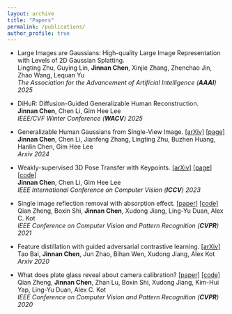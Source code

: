 ```yaml
---
layout: archive
title: "Papers"
permalink: /publications/
author_profile: true
---
```

* Large Images are Gaussians: High-quality Large Image Representation with Levels of 2D Gaussian Splatting.\
 Lingting Zhu, Guying Lin, **Jinnan Chen**, Xinjie Zhang, Zhenchao Jin, Zhao Wang, Lequan Yu\
 *The Association for the Advancement of Artificial Intelligence (**AAAI**) 2025*

* DiHuR: Diffusion-Guided Generalizable Human Reconstruction.\
  **Jinnan Chen**, Chen Li, Gim Hee Lee \
  *IEEE/CVF Winter Conference (**WACV**) 2025*

* Generalizable Human Gaussians from Single-View Image. [[arXiv]](https://arxiv.org/abs/2406.06050)
[[page]](https://jinnan-chen.github.io/projects/HGM/)\
  **Jinnan Chen**, Chen Li, Jianfeng Zhang, Lingting Zhu, Buzhen Huang, Hanlin Chen, Gim Hee Lee \
  *Arxiv 2024*
  
* Weakly-supervised 3D Pose Transfer with Keypoints. [[arXiv]](https://arxiv.org/abs/2307.13459)
[[page]](https://jinnan-chen.github.io/ws3dpt/) [[code]](https://github.com/jinnan-chen/3D-Pose-Transfer)\
  **Jinnan Chen**, Chen Li, Gim Hee Lee \
  *IEEE International Conference on Computer Vision (**ICCV**) 2023*
  
* Single image reflection removal with absorption effect. [[paper]](https://openaccess.thecvf.com/content/CVPR2021/html/Zheng_Single_Image_Reflection_Removal_With_Absorption_Effect_CVPR_2021_paper.html)
[[code]](https://github.com/q-zh/absorption)\
  Qian Zheng, Boxin Shi, **Jinnan Chen**, Xudong Jiang, Ling-Yu Duan, Alex C. Kot \
  *IEEE Conference on Computer Vision and Pattern Recognition (**CVPR**) 2021*
  
* Feature distillation with guided adversarial contrastive learning. [[arXiv]](https://arxiv.org/abs/2009.09922)\
  Tao Bai, **Jinnan Chen**, Jun Zhao, Bihan Wen, Xudong Jiang, Alex Kot\
  *Arxiv 2020*
  
* What does plate glass reveal about camera calibration? [[paper]](https://openaccess.thecvf.com/content_CVPR_2020/html/Zheng_What_Does_Plate_Glass_Reveal_About_Camera_Calibration_CVPR_2020_paper.html)
[[code]](https://github.com/q-zh/GlassCalibration) \
  Qian Zheng, **Jinnan Chen**, Zhan Lu, Boxin Shi, Xudong Jiang, Kim-Hui Yap, Ling-Yu Duan, Alex C. Kot \
  *IEEE Conference on Computer Vision and Pattern Recognition (**CVPR**) 2020*
